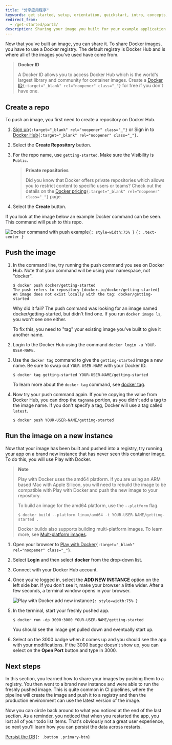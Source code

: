 ```yaml
---
title: "分享应用程序"
keywords: get started, setup, orientation, quickstart, intro, concepts, containers, docker desktop, docker hub, sharing
redirect_from:
  - /get-started/part3/
description: Sharing your image you built for your example application so you can run it else where and other developers can use it
---
```


Now that you've built an image, you can share it. To share Docker images, you have to use a Docker
registry. The default registry is Docker Hub and is where all of the images you've used have come from.

> **Docker ID**
>
> A Docker ID allows you to access Docker Hub which is the world's largest library and community for container images. Create a [Docker ID](https://hub.docker.com/signup)`{:target="_blank" rel="noopener" class="_"}` for free if you don't have one.

## Create a repo

To push an image, you first need to create a repository on Docker Hub.

1. [Sign up](https://www.docker.com/pricing?utm_source=docker&utm_medium=webreferral&utm_campaign=docs_driven_upgrade)`{:target="_blank" rel="noopener" class="_"}` or Sign in to [Docker Hub](https://hub.docker.com)`{:target="_blank" rel="noopener" class="_"}`.

2. Select the **Create Repository** button.

3. For the repo name, use `getting-started`. Make sure the Visibility is `Public`.

   > **Private repositories**
   >
   > Did you know that Docker offers private repositories which allows you to restrict content to specific users or teams? Check out the details on the [Docker pricing](https://www.docker.com/pricing?utm_source=docker&utm_medium=webreferral&utm_campaign=docs_driven_upgrade)`{:target="_blank" rel="noopener" class="_"}` page.

4. Select the **Create** button.

If you look at the image below an example Docker command can be seen. This command will push to this repo.

![Docker command with push example](images/push-command.png)`{: style=width:75% }`
`{: .text-center }`

## Push the image

1. In the command line, try running the push command you see on Docker Hub. Note that your command
   will be using your namespace, not "docker".

   ```plaintext
   $ docker push docker/getting-started
   The push refers to repository [docker.io/docker/getting-started]
   An image does not exist locally with the tag: docker/getting-started
   ```

   Why did it fail? The push command was looking for an image named docker/getting-started, but
   didn't find one. If you run `docker image ls`, you won't see one either.

   To fix this, you need to "tag" your existing image you've built to give it another name.

2. Login to the Docker Hub using the command `docker login -u YOUR-USER-NAME`.

3. Use the `docker tag` command to give the `getting-started` image a new name. Be sure to swap out
   `YOUR-USER-NAME` with your Docker ID.

   ```console
   $ docker tag getting-started YOUR-USER-NAME/getting-started
   ```

   To learn more about the `docker tag` command, see [docker tag](../engine/reference/commandline/tag.md).

4. Now try your push command again. If you're copying the value from Docker Hub, you can drop the
   `tagname` portion, as you didn't add a tag to the image name. If you don't specify a tag, Docker
   will use a tag called `latest`.

   ```console
   $ docker push YOUR-USER-NAME/getting-started
   ```

## Run the image on a new instance

Now that your image has been built and pushed into a registry, try running your app on a brand
new instance that has never seen this container image. To do this, you will use Play with Docker.

> **Note**
>
> Play with Docker uses the amd64 platform. If you are using an ARM based Mac with Apple Silicon, you will need to rebuild the image to be compatible with Play with Docker and push the new image to your repository.
>
> To build an image for the amd64 platform, use the `--platform` flag.
>
> ```console
> $ docker build --platform linux/amd64 -t YOUR-USER-NAME/getting-started .
> ```
>
> Docker buildx also supports building multi-platform images. To learn more, see [Mult-platform images](../build/building/multi-platform.md).

1. Open your browser to [Play with Docker](https://labs.play-with-docker.com/)`{:target="_blank" rel="noopener" class="_"}`.

2. Select **Login** and then select **docker** from the drop-down list.

3. Connect with your Docker Hub account.

4. Once you're logged in, select the **ADD NEW INSTANCE** option on the left side bar. If you don't see it, make your browser a little wider. After a few seconds, a terminal window opens in your browser.

   ![Play with Docker add new instance](images/pwd-add-new-instance.png)`{: style=width:75% }`

5. In the terminal, start your freshly pushed app.

   ```console
   $ docker run -dp 3000:3000 YOUR-USER-NAME/getting-started
   ```

   You should see the image get pulled down and eventually start up.

6. Select on the 3000 badge when it comes up and you should see the app with your modifications.
   If the 3000 badge doesn't show up, you can select on the **Open Port** button and type in 3000.

## Next steps

In this section, you learned how to share your images by pushing them to a registry. You then went to a
brand new instance and were able to run the freshly pushed image. This is quite common in CI pipelines,
where the pipeline will create the image and push it to a registry and then the production environment
can use the latest version of the image.

Now you can circle back around to what you noticed at the end of the last
section. As a reminder, you noticed that when you restarted the app, you lost all of your todo list items.
That's obviously not a great user experience, so next you'll learn how you can persist the data across restarts.

[Persist the DB](05_persisting_data.md)`{: .button .primary-btn}`
